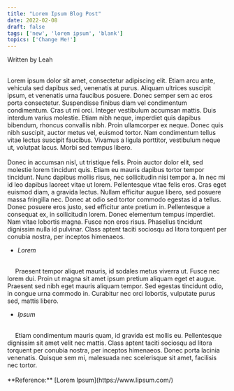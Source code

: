 ```yaml
---
title: "Lorem Ipsum Blog Post"
date: 2022-02-08
draft: false
tags: ['new', 'lorem ipsum', 'blank']
topics: ['Change Me!']
---
```



Written by Leah

<br />
Lorem ipsum dolor sit amet, consectetur adipiscing elit. Etiam arcu ante, vehicula sed dapibus sed, venenatis at purus. Aliquam ultrices suscipit ipsum, et venenatis urna faucibus posuere. Donec semper sem ac eros porta consectetur. Suspendisse finibus diam vel condimentum condimentum. Cras ut mi orci. Integer vestibulum accumsan mattis. Duis interdum varius molestie. Etiam nibh neque, imperdiet quis dapibus bibendum, rhoncus convallis nibh. Proin ullamcorper ex neque. Donec quis nibh suscipit, auctor metus vel, euismod tortor. Nam condimentum tellus vitae lectus suscipit faucibus. Vivamus a ligula porttitor, vestibulum neque ut, volutpat lacus. Morbi sed tempus libero.  
<br /><br />
Donec in accumsan nisl, ut tristique felis. Proin auctor dolor elit, sed molestie lorem tincidunt quis. Etiam eu mauris dapibus tortor tempor tincidunt. Nunc dapibus mollis risus, nec sollicitudin nisi tempor a. In nec mi id leo dapibus laoreet vitae ut lorem. Pellentesque vitae felis eros. Cras eget euismod diam, a gravida lectus. Nullam efficitur augue libero, sed posuere massa fringilla nec. Donec at odio sed tortor commodo egestas id a tellus. Donec posuere eros justo, sed efficitur ante pretium in. Pellentesque a consequat ex, in sollicitudin lorem. Donec elementum tempus imperdiet. Nam vitae lobortis magna. Fusce non eros risus. Phasellus tincidunt dignissim nulla id pulvinar. Class aptent taciti sociosqu ad litora torquent per conubia nostra, per inceptos himenaeos. 

- *Lorem* 
<br />
&emsp; Praesent tempor aliquet mauris, id sodales metus viverra ut. Fusce nec lorem dui. Proin ut magna sit amet ipsum pretium aliquam eget et augue. Praesent sed nibh eget mauris aliquam tempor. Sed egestas tincidunt odio, in congue urna commodo in. Curabitur nec orci lobortis, vulputate purus sed, mattis libero.  

- *Ipsum*
<br />
&emsp; Etiam condimentum mauris quam, id gravida est mollis eu. Pellentesque dignissim sit amet velit nec mattis. Class aptent taciti sociosqu ad litora torquent per conubia nostra, per inceptos himenaeos. Donec porta lacinia venenatis. Quisque sem mi, malesuada nec scelerisque sit amet, facilisis nec tortor. 
<br />
<br />
**Reference:**
[Lorem Ipsum](https://www.lipsum.com/)




